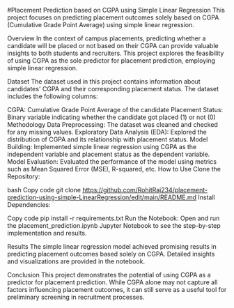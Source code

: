 

#Placement Prediction based on CGPA using Simple Linear Regression
This project focuses on predicting placement outcomes solely based on CGPA (Cumulative Grade Point Average) using simple linear regression.

Overview
In the context of campus placements, predicting whether a candidate will be placed or not based on their CGPA can provide valuable insights to both students and recruiters. This project explores the feasibility of using CGPA as the sole predictor for placement prediction, employing simple linear regression.

Dataset
The dataset used in this project contains information about candidates' CGPA and their corresponding placement status. The dataset includes the following columns:

CGPA: Cumulative Grade Point Average of the candidate
Placement Status: Binary variable indicating whether the candidate got placed (1) or not (0)
Methodology
Data Preprocessing: The dataset was cleaned and checked for any missing values.
Exploratory Data Analysis (EDA): Explored the distribution of CGPA and its relationship with placement status.
Model Building: Implemented simple linear regression using CGPA as the independent variable and placement status as the dependent variable.
Model Evaluation: Evaluated the performance of the model using metrics such as Mean Squared Error (MSE), R-squared, etc.
How to Use
Clone the Repository:

bash
Copy code
git clone https://github.com/RohitRaj234/placement-prediction-using-simple-LinearRegression/edit/main/README.md
Install Dependencies:

Copy code
pip install -r requirements.txt
Run the Notebook:
Open and run the placement_prediction.ipynb Jupyter Notebook to see the step-by-step implementation and results.

Results
The simple linear regression model achieved promising results in predicting placement outcomes based solely on CGPA. Detailed insights and visualizations are provided in the notebook.

Conclusion
This project demonstrates the potential of using CGPA as a predictor for placement prediction. While CGPA alone may not capture all factors influencing placement outcomes, it can still serve as a useful tool for preliminary screening in recruitment processes.


